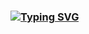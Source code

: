### [![Typing SVG](https://readme-typing-svg.demolab.com/?color=ff7514&lines=Sanctensys;Software+Developer;XR+Developer;Web+Developer;Mobile+Developer;Game+Developer)](https://git.io/typing-svg)

<!--
Typing Svg: https://github.com/DenverCoder1/readme-typing-svg
-->
